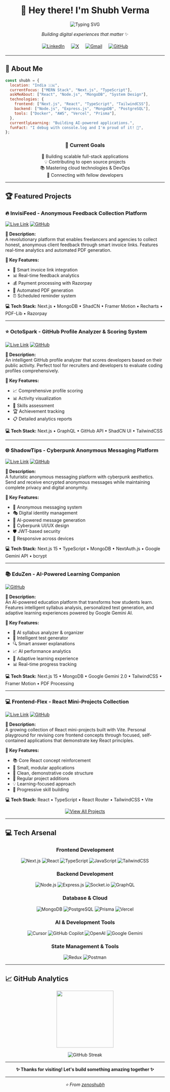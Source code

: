 <div align="center">

# 👋 Hey there! I'm **Shubh Verma**

<img src="https://readme-typing-svg.herokuapp.com?font=Fira+Code&weight=500&size=28&duration=3000&pause=1000&color=36BCF7&center=true&vCenter=true&width=600&lines=Full+Stack+Developer;MERN+Stack+Enthusiast;Next.js+Specialist;Open+Source+Contributor" alt="Typing SVG" />


_Building digital experiences that matter_ ✨



<div style="display: flex; justify-content: center; gap: 20px; margin: 20px 0;">
  <a href="https://linkedin.com/in/zenoshubh" target="_blank">
    <img src="https://img.shields.io/badge/LinkedIn-0077B5?style=for-the-badge&logo=linkedin&logoColor=white" alt="LinkedIn" />
  </a>
  <a href="https://x.com/zenoshubh" target="_blank">
    <img src="https://img.shields.io/badge/X-000000?style=for-the-badge&logo=x&logoColor=white" alt="X" />
  </a>
  <a href="mailto:zenoshubh@gmail.com" target="_blank">
    <img src="https://img.shields.io/badge/Gmail-EA4335?style=for-the-badge&logo=gmail&logoColor=white" alt="Gmail" />
  </a>
  <a href="https://github.com/zenoshubh" target="_blank">
    <img src="https://img.shields.io/badge/GitHub-181717?style=for-the-badge&logo=github&logoColor=white" alt="GitHub" />
  </a>
</div>

</div>

---

## 🚀 About Me

```javascript
const shubh = {
  location: "India 🇮🇳",
  currentFocus: ["MERN Stack", "Next.js", "TypeScript"],
  askMeAbout: ["React", "Node.js", "MongoDB", "System Design"],
  technologies: {
    frontend: ["Next.js", "React", "TypeScript", "TailwindCSS"],
    backend: ["Node.js", "Express.js", "MongoDB", "PostgreSQL"],
    tools: ["Docker", "AWS", "Vercel", "Prisma"],
  },
  currentlyLearning: "Building AI-powered applications.",
  funFact: "I debug with console.log and I'm proud of it! 🐛",
};
```

<div align="center">

### 🎯 Current Goals

🔭 Building scalable full-stack applications  
💡 Contributing to open source projects  
📚 Mastering cloud technologies & DevOps  
🤝 Connecting with fellow developers

</div>

---

## 🏆 Featured Projects

### 🔥 **InvisiFeed** - Anonymous Feedback Collection Platform

[![Live Link](https://img.shields.io/badge/🌐_Live_Link-4285F4?style=for-the-badge)](https://invisifeed.vercel.app)
[![GitHub](https://img.shields.io/badge/💻_Source_Code-181717?style=for-the-badge&logo=github)](https://github.com/zenoshubh/invisifeed)

**📝 Description:**  
A revolutionary platform that enables freelancers and agencies to collect honest, anonymous client feedback through smart invoice links. Features real-time analytics and automated PDF generation.

**🚀 Key Features:**
- 🔗 Smart invoice link integration
- 📊 Real-time feedback analytics  
- 💰 Payment processing with Razorpay
- 📄 Automated PDF generation
- ⏰ Scheduled reminder system

**💻 Tech Stack:** Next.js • MongoDB • ShadCN • Framer Motion • Recharts • PDF-Lib • Razorpay

---

### ⭐ **OctoSpark** - GitHub Profile Analyzer & Scoring System

[![Live Link](https://img.shields.io/badge/🌐_Live_Link-4285F4?style=for-the-badge)](https://octospark.vercel.app)
[![GitHub](https://img.shields.io/badge/💻_Source_Code-181717?style=for-the-badge&logo=github)](https://github.com/zenoshubh/octospark)

**📝 Description:**  
An intelligent GitHub profile analyzer that scores developers based on their public activity. Perfect tool for recruiters and developers to evaluate coding profiles comprehensively.

**🚀 Key Features:**
- 📈 Comprehensive profile scoring
- 📊 Activity visualization
- 🎯 Skills assessment
- 🏆 Achievement tracking
- 📋 Detailed analytics reports

**💻 Tech Stack:** Next.js • GraphQL • GitHub API • ShadCN UI • TailwindCSS

---

### 🌐 **ShadowTips** - Cyberpunk Anonymous Messaging Platform

[![Live Link](https://img.shields.io/badge/🌐_Live_Link-4285F4?style=for-the-badge)](https://shadowtips.netlify.app)
[![GitHub](https://img.shields.io/badge/💻_Source_Code-181717?style=for-the-badge&logo=github)](https://github.com/zenoshubh/shadowtips)

**📝 Description:**  
A futuristic anonymous messaging platform with cyberpunk aesthetics. Send and receive encrypted anonymous messages while maintaining complete privacy and digital anonymity.

**🚀 Key Features:**
- 🔐 Anonymous messaging system
- 🎭 Digital identity management
- 🤖 AI-powered message generation
- 🎨 Cyberpunk UI/UX design
- 🛡️ JWT-based security
- 📱 Responsive across devices

**💻 Tech Stack:** Next.js 15 • TypeScript • MongoDB • NextAuth.js • Google Gemini API • bcrypt

---

### 📚 **EduZen** - AI-Powered Learning Companion

[![GitHub](https://img.shields.io/badge/💻_Source_Code-181717?style=for-the-badge&logo=github)](https://github.com/zenoshubh/eduzen)

**📝 Description:**  
An AI-powered education platform that transforms how students learn. Features intelligent syllabus analysis, personalized test generation, and adaptive learning experiences powered by Google Gemini AI.

**🚀 Key Features:**
- 🤖 AI syllabus analyzer & organizer
- 🎯 Intelligent test generator
- 🔍 Smart answer explanations
- 📈 AI performance analytics
- 🎨 Adaptive learning experience
- 📊 Real-time progress tracking

**💻 Tech Stack:** Next.js 15 • MongoDB • Google Gemini 2.0 • TailwindCSS • Framer Motion • PDF Processing

---

### 💻 **Frontend-Flex** - React Mini-Projects Collection

[![Live Link](https://img.shields.io/badge/🌐_Live_Link-4285F4?style=for-the-badge)](https://frontendflex.netlify.app)
[![GitHub](https://img.shields.io/badge/💻_Source_Code-181717?style=for-the-badge&logo=github)](https://github.com/shubh-v21/frontend-flex)

**📝 Description:**  
A growing collection of React mini-projects built with Vite. Personal playground for revising core frontend concepts through focused, self-contained applications that demonstrate key React principles.

**🚀 Key Features:**
- 📚 Core React concept reinforcement
- 🧩 Small, modular applications
- 🎯 Clean, demonstrative code structure
- 🔄 Regular project additions
- 💡 Learning-focused approach
- 📌 Progressive skill building

**💻 Tech Stack:** React • TypeScript • React Router • TailwindCSS • Vite

<div align="center">

[![View All Projects](https://img.shields.io/badge/📂_View_All_Projects-000000?style=for-the-badge&logo=github&logoColor=white)](https://github.com/shubh-v21?tab=repositories)

</div>

---

## 💻 Tech Arsenal

<div align="center">

### Frontend Development

![Next.js](https://img.shields.io/badge/Next.js-000000?style=for-the-badge&logo=next.js&logoColor=white)
![React](https://img.shields.io/badge/React-61DAFB?style=for-the-badge&logo=react&logoColor=black)
![TypeScript](https://img.shields.io/badge/TypeScript-3178C6?style=for-the-badge&logo=typescript&logoColor=white)
![JavaScript](https://img.shields.io/badge/JavaScript-F7DF1E?style=for-the-badge&logo=javascript&logoColor=black)
![TailwindCSS](https://img.shields.io/badge/Tailwind_CSS-38B2AC?style=for-the-badge&logo=tailwind-css&logoColor=white)

### Backend Development

![Node.js](https://img.shields.io/badge/Node.js-339933?style=for-the-badge&logo=node.js&logoColor=white)
![Express.js](https://img.shields.io/badge/Express.js-000000?style=for-the-badge&logo=express&logoColor=white)
![Socket.io](https://img.shields.io/badge/Socket.io-010101?style=for-the-badge&logo=socket.io&logoColor=white)
![GraphQL](https://img.shields.io/badge/GraphQL-E10098?style=for-the-badge&logo=graphql&logoColor=white)

### Database & Cloud

![MongoDB](https://img.shields.io/badge/MongoDB-47A248?style=for-the-badge&logo=mongodb&logoColor=white)
![PostgreSQL](https://img.shields.io/badge/PostgreSQL-336791?style=for-the-badge&logo=postgresql&logoColor=white)
![Prisma](https://img.shields.io/badge/Prisma-2D3748?style=for-the-badge&logo=prisma&logoColor=white)
![Vercel](https://img.shields.io/badge/Vercel-000000?style=for-the-badge&logo=vercel&logoColor=white)

### AI & Development Tools

![Cursor](https://img.shields.io/badge/Cursor-000000?style=for-the-badge&logo=cursor&logoColor=white)
![GitHub Copilot](https://img.shields.io/badge/GitHub_Copilot-000000?style=for-the-badge&logo=github&logoColor=white)
![OpenAI](https://img.shields.io/badge/OpenAI-412991?style=for-the-badge&logo=openai&logoColor=white)
![Google Gemini](https://img.shields.io/badge/Google_Gemini-4285F4?style=for-the-badge&logo=google&logoColor=white)

### State Management & Tools

![Redux](https://img.shields.io/badge/Redux-764ABC?style=for-the-badge&logo=redux&logoColor=white)
![Postman](https://img.shields.io/badge/Postman-FF6C37?style=for-the-badge&logo=postman&logoColor=white)

</div>

---

## 📈 GitHub Analytics

<div align="center">

<img height="180em" src="https://github-readme-stats.vercel.app/api/top-langs/?username=zenoshubh&theme=tokyonight&hide_border=true&layout=compact&count_private=true" />

<br/>

![GitHub Streak](https://github-readme-streak-stats.herokuapp.com/?user=zenoshubh&theme=tokyonight&hide_border=true)

</div>

---

<div align="center">

**✨ Thanks for visiting! Let's build something amazing together ✨**

</div>

---

<div align="center">
<i>⭐️ From <a href="https://github.com/zenoshubh">zenoshubh</a></i>
</div>
